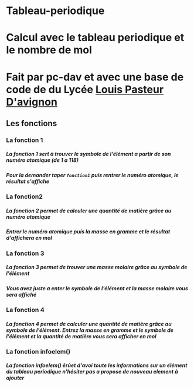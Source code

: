 # Tableau-periodique
# Calcul avec le tableau periodique et le nombre de mol
Fait par pc-dav et avec une base de code de du Lycée [Louis Pasteur D'avignon](nsi.xyz)  
=
## Les fonctions

### La fonction 1
##### La **fonction 1** sert à trouver le symbole de l'élément a partir de son numéro atomique (de 1 a 118)  
##### Pour la demander taper `fonction1` puis rentrer le numéro atomique, le résultat s'affiche


### La fonction2
##### La **fonction 2** permet de calculer une quantité de matière grâce au numéro atomique
##### Entrer le *numéro atomique* puis la *masse en gramme* et le résultat d'affichera en *mol*


### La fonction 3
##### La **fonction 3** permet de trouver une *masse molaire grâce au symbole de l'élément*
##### Vous avez juste a enter le symbole de l'élément et la masse molaire vous sera affiché


### La fonction 4 
 ##### La **fonction 4** permet de calculer une quantité de matière grâce au symbole de l'élément. Entrez la masse en gramme et le symbole de l'élément et la quantité de matière vous sera afficher en *mol*

### La fonction infoelem()
##### La fonction **infoelem()** êrùet d'avoi toute les informations sur un élément du tableau periodique n'hésiter pas a propose de nouveau element à ajouter
